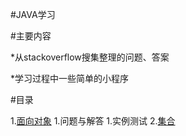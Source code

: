 #JAVA学习

#主要内容
 
  *从stackoverflow搜集整理的问题、答案
  
  *学习过程中一些简单的小程序

#目录

1.[面向对象](face_to_object.md)
 1.问题与解答
 1.实例测试
2.[集合](List.md)
